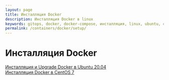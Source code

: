 ```yaml
---
layout: page
title: Инсталляция Docker
description: Инсталляция Docker в linux
keywords: gitops, docker, docker-compose, инсталляция, linux, ubuntu, centos
permalink: /containers/docker/setup/
---
```


# Инсталляция Docker

[Инсталляция и Upgrade Docker в Ubuntu 20.04](/containers/docker/setup/ubuntu/)  
[Инсталляция Docker в CentOS 7](/containers/docker/setup/centos/7/)
